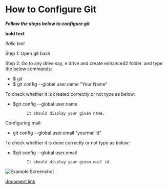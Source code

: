 # How to Configure Git

**_Follow the steps below to configure git_**

**bold text**

_Italic text_


Step 1: Open git bash

Step 2: Go to any drive say, e drive and create enhance42 folder. and type the below commands:

- $ git
- $ git config --global user.name "Your Name"

To check whether it is created correctly or not type as below:

- $git config --global user.name

            It should display your given name.

 Configuring mail:

- git config --global user.email "yourmailid"

To check whether it is done correctly or not type as below:

- $git config --global user.email

            It should display your given mail id.

![Example Screenshot](https://octodex.github.com/images/bannekat.png)

[document link](https://drive.google.com/file/d/1dwUoTGCPA9Rdw2DUHtGklFrP2mG32-Xo/view?usp=sharing)

 



